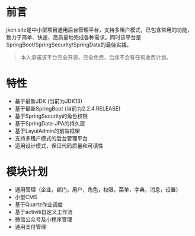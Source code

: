 # 前言
jken.site是中小型项目通用后台管理平台，支持多租户模式，已包含常用的功能，致力于简单、快速、高质量地完成各种需求。同时该平台是SpringBoot/SpringSecurity/SpringData的最佳实践。
> 本人承诺该平台完全开源，完全免费，后续不会有任何收费计划。

# 特性
- 基于最新JDK (当前为JDK13)
- 基于最新SpringBoot (当前为2.2.4.RELEASE)
- 基于SpringSecurity的角色权限
- 基于SpringData-JPA的持久层
- 基于LayuiAdmin的前端框架
- 支持多租户模式的后台管理平台
- 运用设计模式，保证代码质量和可读性

# 模块计划
- 通用管理（企业，部门，用户，角色，权限，菜单，字典，消息，设置）
- 小型CMS
- 基于Quartz作业调度
- 基于activiti自定义工作流
- 微信公众号及小程序管理
- 通用支付管理
